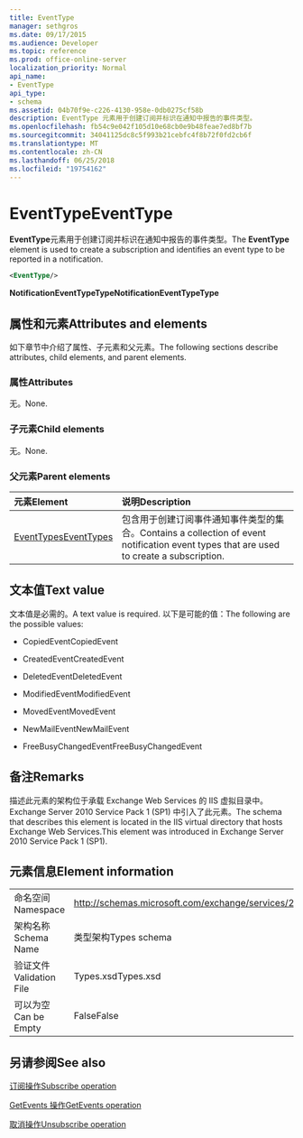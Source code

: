 ```yaml
---
title: EventType
manager: sethgros
ms.date: 09/17/2015
ms.audience: Developer
ms.topic: reference
ms.prod: office-online-server
localization_priority: Normal
api_name:
- EventType
api_type:
- schema
ms.assetid: 04b70f9e-c226-4130-958e-0db0275cf58b
description: EventType 元素用于创建订阅并标识在通知中报告的事件类型。
ms.openlocfilehash: fb54c9e042f105d10e68cb0e9b48feae7ed8bf7b
ms.sourcegitcommit: 34041125dc8c5f993b21cebfc4f8b72f0fd2cb6f
ms.translationtype: MT
ms.contentlocale: zh-CN
ms.lasthandoff: 06/25/2018
ms.locfileid: "19754162"
---
```

# <a name="eventtype"></a><span data-ttu-id="4177c-103">EventType</span><span class="sxs-lookup"><span data-stu-id="4177c-103">EventType</span></span>

<span data-ttu-id="4177c-104">**EventType**元素用于创建订阅并标识在通知中报告的事件类型。</span><span class="sxs-lookup"><span data-stu-id="4177c-104">The **EventType** element is used to create a subscription and identifies an event type to be reported in a notification.</span></span> 
  
```xml
<EventType/>
```

 <span data-ttu-id="4177c-105">**NotificationEventTypeType**</span><span class="sxs-lookup"><span data-stu-id="4177c-105">**NotificationEventTypeType**</span></span>
## <a name="attributes-and-elements"></a><span data-ttu-id="4177c-106">属性和元素</span><span class="sxs-lookup"><span data-stu-id="4177c-106">Attributes and elements</span></span>

<span data-ttu-id="4177c-107">如下章节中介绍了属性、子元素和父元素。</span><span class="sxs-lookup"><span data-stu-id="4177c-107">The following sections describe attributes, child elements, and parent elements.</span></span>
  
### <a name="attributes"></a><span data-ttu-id="4177c-108">属性</span><span class="sxs-lookup"><span data-stu-id="4177c-108">Attributes</span></span>

<span data-ttu-id="4177c-109">无。</span><span class="sxs-lookup"><span data-stu-id="4177c-109">None.</span></span>
  
### <a name="child-elements"></a><span data-ttu-id="4177c-110">子元素</span><span class="sxs-lookup"><span data-stu-id="4177c-110">Child elements</span></span>

<span data-ttu-id="4177c-111">无。</span><span class="sxs-lookup"><span data-stu-id="4177c-111">None.</span></span>
  
### <a name="parent-elements"></a><span data-ttu-id="4177c-112">父元素</span><span class="sxs-lookup"><span data-stu-id="4177c-112">Parent elements</span></span>

|<span data-ttu-id="4177c-113">**元素**</span><span class="sxs-lookup"><span data-stu-id="4177c-113">**Element**</span></span>|<span data-ttu-id="4177c-114">**说明**</span><span class="sxs-lookup"><span data-stu-id="4177c-114">**Description**</span></span>|
|:-----|:-----|
|[<span data-ttu-id="4177c-115">EventTypes</span><span class="sxs-lookup"><span data-stu-id="4177c-115">EventTypes</span></span>](eventtypes.md) <br/> |<span data-ttu-id="4177c-116">包含用于创建订阅事件通知事件类型的集合。</span><span class="sxs-lookup"><span data-stu-id="4177c-116">Contains a collection of event notification event types that are used to create a subscription.</span></span>  <br/> |
   
## <a name="text-value"></a><span data-ttu-id="4177c-117">文本值</span><span class="sxs-lookup"><span data-stu-id="4177c-117">Text value</span></span>

<span data-ttu-id="4177c-118">文本值是必需的。</span><span class="sxs-lookup"><span data-stu-id="4177c-118">A text value is required.</span></span> <span data-ttu-id="4177c-119">以下是可能的值：</span><span class="sxs-lookup"><span data-stu-id="4177c-119">The following are the possible values:</span></span>
  
- <span data-ttu-id="4177c-120">CopiedEvent</span><span class="sxs-lookup"><span data-stu-id="4177c-120">CopiedEvent</span></span>
    
- <span data-ttu-id="4177c-121">CreatedEvent</span><span class="sxs-lookup"><span data-stu-id="4177c-121">CreatedEvent</span></span>
    
- <span data-ttu-id="4177c-122">DeletedEvent</span><span class="sxs-lookup"><span data-stu-id="4177c-122">DeletedEvent</span></span>
    
- <span data-ttu-id="4177c-123">ModifiedEvent</span><span class="sxs-lookup"><span data-stu-id="4177c-123">ModifiedEvent</span></span>
    
- <span data-ttu-id="4177c-124">MovedEvent</span><span class="sxs-lookup"><span data-stu-id="4177c-124">MovedEvent</span></span>
    
- <span data-ttu-id="4177c-125">NewMailEvent</span><span class="sxs-lookup"><span data-stu-id="4177c-125">NewMailEvent</span></span>
    
- <span data-ttu-id="4177c-126">FreeBusyChangedEvent</span><span class="sxs-lookup"><span data-stu-id="4177c-126">FreeBusyChangedEvent</span></span>
    
## <a name="remarks"></a><span data-ttu-id="4177c-127">备注</span><span class="sxs-lookup"><span data-stu-id="4177c-127">Remarks</span></span>

<span data-ttu-id="4177c-128">描述此元素的架构位于承载 Exchange Web Services 的 IIS 虚拟目录中。Exchange Server 2010 Service Pack 1 (SP1) 中引入了此元素。</span><span class="sxs-lookup"><span data-stu-id="4177c-128">The schema that describes this element is located in the IIS virtual directory that hosts Exchange Web Services.This element was introduced in Exchange Server 2010 Service Pack 1 (SP1).</span></span>
  
## <a name="element-information"></a><span data-ttu-id="4177c-129">元素信息</span><span class="sxs-lookup"><span data-stu-id="4177c-129">Element information</span></span>

|||
|:-----|:-----|
|<span data-ttu-id="4177c-130">命名空间</span><span class="sxs-lookup"><span data-stu-id="4177c-130">Namespace</span></span>  <br/> |http://schemas.microsoft.com/exchange/services/2006/types  <br/> |
|<span data-ttu-id="4177c-131">架构名称</span><span class="sxs-lookup"><span data-stu-id="4177c-131">Schema Name</span></span>  <br/> |<span data-ttu-id="4177c-132">类型架构</span><span class="sxs-lookup"><span data-stu-id="4177c-132">Types schema</span></span>  <br/> |
|<span data-ttu-id="4177c-133">验证文件</span><span class="sxs-lookup"><span data-stu-id="4177c-133">Validation File</span></span>  <br/> |<span data-ttu-id="4177c-134">Types.xsd</span><span class="sxs-lookup"><span data-stu-id="4177c-134">Types.xsd</span></span>  <br/> |
|<span data-ttu-id="4177c-135">可以为空</span><span class="sxs-lookup"><span data-stu-id="4177c-135">Can be Empty</span></span>  <br/> |<span data-ttu-id="4177c-136">False</span><span class="sxs-lookup"><span data-stu-id="4177c-136">False</span></span>  <br/> |
   
## <a name="see-also"></a><span data-ttu-id="4177c-137">另请参阅</span><span class="sxs-lookup"><span data-stu-id="4177c-137">See also</span></span>



[<span data-ttu-id="4177c-138">订阅操作</span><span class="sxs-lookup"><span data-stu-id="4177c-138">Subscribe operation</span></span>](subscribe-operation.md)
  
[<span data-ttu-id="4177c-139">GetEvents 操作</span><span class="sxs-lookup"><span data-stu-id="4177c-139">GetEvents operation</span></span>](getevents-operation.md)
  
[<span data-ttu-id="4177c-140">取消操作</span><span class="sxs-lookup"><span data-stu-id="4177c-140">Unsubscribe operation</span></span>](unsubscribe-operation.md)


